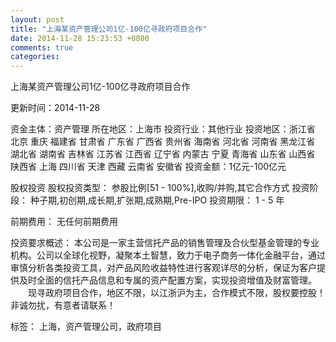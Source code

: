 ```yaml
---
layout: post
title: "上海某资产管理公司1亿-100亿寻政府项目合作"
date: 2014-11-28 15:23:53 +0800
comments: true
categories: 
---
```

上海某资产管理公司1亿-100亿寻政府项目合作



更新时间：2014-11-28

资金主体：资产管理
所在地区：上海市
投资行业：其他行业
投资地区：浙江省 北京 重庆 福建省 甘肃省 广东省 广西省 贵州省 海南省 河北省 河南省 黑龙江省 湖北省 湖南省 吉林省 江苏省 江西省 辽宁省 内蒙古 宁夏 青海省 山东省 山西省 陕西省 上海 四川省 天津 西藏 云南省 安徽省
投资金额：1亿元-100亿元

股权投资
股权投资类型：
                            参股比例[51 - 100%],收购/并购,其它合作方式 
                                                                                投资阶段：
                            种子期,初创期,成长期,扩张期,成熟期,Pre-IPO 
                                                                                                                                        投资期限：
                            1 - 5 年

前期费用：
无任何前期费用

投资要求概述：
本公司是一家主营信托产品的销售管理及合伙型基金管理的专业机构。公司以全球化视野，凝聚本土智慧，致力于电子商务一体化金融平台，通过审慎分析各类投资工具，对产品风险收益特性进行客观详尽的分析，保证为客户提供及时全面的信托产品信息和专属的资产配置方案，实现投资增值及财富管理。
　　现寻政府项目合作，地区不限，以江浙沪为主，合作模式不限，股权要控股！非诚勿扰，有意者请联系！

标签：
上海，资产管理公司，政府项目

